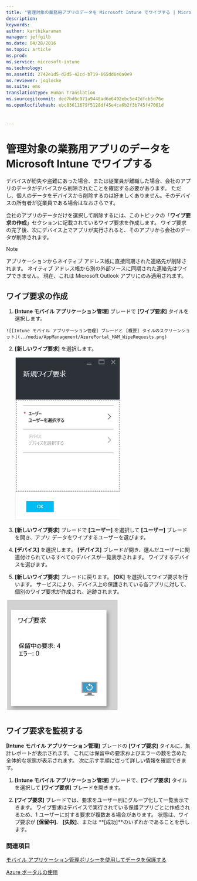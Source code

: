 ```yaml
---
title: "管理対象の業務用アプリのデータを Microsoft Intune でワイプする | Microsoft Intune"
description: 
keywords: 
author: karthikaraman
manager: jeffgilb
ms.date: 04/28/2016
ms.topic: article
ms.prod: 
ms.service: microsoft-intune
ms.technology: 
ms.assetid: 2742e1d5-d2d5-42cd-b719-665dd6e0a0e9
ms.reviewer: joglocke
ms.suite: ems
translationtype: Human Translation
ms.sourcegitcommit: ded7bd6c971a9448ad6e6492ebc5e42dfcb5d76e
ms.openlocfilehash: ebc83611679f5128df45e4ca6b2f3b745f47061d


---
```


# 管理対象の業務用アプリのデータを Microsoft Intune でワイプする
デバイスが紛失や盗難にあった場合、または従業員が離職した場合、会社のアプリのデータがデバイスから削除されたことを確認する必要があります。 ただし、個人のデータをデバイスから削除するのは好ましくありません。そのデバイスの所有者が従業員である場合はなおさらです。

会社のアプリのデータだけを選択して削除するには、このトピックの「**ワイプ要求の作成**」セクションに記載されているワイプ要求を作成します。  ワイプ要求の完了後、次にデバイス上でアプリが実行されると、そのアプリから会社のデータが削除されます。
>[!NOTE]
> アプリケーションからネイティブ アドレス帳に直接同期された連絡先が削除されます。 ネイティブ アドレス帳から別の外部ソースに同期された連絡先はワイプできません。 現在、これは Microsoft Outlook アプリにのみ適用されます。



## ワイプ要求の作成

1.   **[Intune モバイル アプリケーション管理]** ブレードで **[ワイプ要求]** タイルを選択します。

    ![[Intune モバイル アプリケーション管理] ブレードと [概要] タイルのスクリーンショット](../media/AppManagement/AzurePortal_MAM_WipeRequests.png)

2.  **[新しいワイプ要求]** を選択します。

    ![[新しいワイプ要求] ブレードのスクリーンショット](../media/AppManagement/AzurePortal_MAM_NewWipeRequest.png)

3.  **[新しいワイプ要求]** ブレードで **[ユーザー]** を選択して **[ユーザー]** ブレードを開き、アプリ データをワイプするユーザーを選びます。

4.  **[デバイス]** を選択します。   **[デバイス]** ブレードが開き、選んだユーザーに関連付けられているすべてのデバイスが一覧表示されます。  ワイプするデバイスを選びます。

5.  **[新しいワイプ要求]** ブレードに戻ります。 **[OK]** を選択してワイプ要求を行います。 サービスにより、デバイス上の保護されている各アプリに対して、個別のワイプ要求が作成され、追跡されます。


![[ワイプ要求] タイルのスクリーンショット ](../media/AppManagement/AzurePortal_MAM_WipeRequestsSummary.png)

## ワイプ要求を監視する
 **[Intune モバイル アプリケーション管理]** ブレードの **[ワイプ要求]** タイルに、集計レポートが表示されます。  これには保留中の要求およびエラーの数を含めた全体的な状態が表示されます。 次に示す手順に従って詳しい情報を確認できます。

1.  **[Intune モバイル アプリケーション管理]** ブレードで、**[ワイプ要求]** タイルを選択して **[ワイプ要求]** ブレードを開きます。

2.   **[ワイプ要求]** ブレードでは、要求をユーザー別にグループ化して一覧表示できます。  ワイプ要求はデバイスで実行されている保護アプリごとに作成されるため、1 ユーザーに対する要求が複数ある場合があります。  状態は、ワイプ要求が **[保留中]**、 **[失敗]**、または **[成功]**のいずれかであることを示します。

### 関連項目
[モバイル アプリケーション管理ポリシーを使用してデータを保護する ](protect-app-data-using-mobile-app-management-policies-with-microsoft-intune.md)

[Azure ポータルの使用](azure-portal-for-microsoft-intune-mam-policies.md)



<!--HONumber=Jun16_HO4-->


